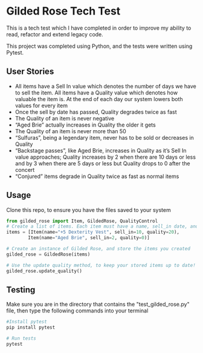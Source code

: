 # Gilded Rose Tech Test

This is a tech test which I have completed in order to improve my ability to read, refactor and extend legacy code. 

This project was completed using Python, and the tests were written using Pytest.

## User Stories

* All items have a Sell In value which denotes the number of days we have to sell the item. All items have a Quality value which denotes how valuable the item is. At the end of each day our system lowers both values for every item
* Once the sell by date has passed, Quality degrades twice as fast
* The Quality of an item is never negative
* “Aged Brie” actually increases in Quality the older it gets
* The Quality of an item is never more than 50
* “Sulfuras”, being a legendary item, never has to be sold or decreases in Quality
* “Backstage passes”, like Aged Brie, increases in Quality as it’s Sell In value approaches; Quality increases by 2 when there are 10 days or less and by 3 when there are 5 days or less but Quality drops to 0 after the concert
* “Conjured” items degrade in Quality twice as fast as normal items
## Usage
Clone this repo, to ensure you have the files saved to your system
```python
from gilded_rose import Item, GildedRose, QualityControl
# Create a list of items. Each item must have a name, sell_in date, and quality score
items = [Item(name="+5 Dexterity Vest", sell_in=10, quality=20),
        Item(name="Aged Brie", sell_in=2, quality=0)]

# Create an instance of Gilded Rose, and store the items you created
gilded_rose = GildedRose(items)

# Use the update quality method, to keep your stored items up to date!
gilded_rose.update_quality()
```
## Testing
Make sure you are in the directory that contains the "test_gilded_rose.py" file, then type the following commands into your terminal
```bash
#Install pytest
pip install pytest

# Run tests
pytest
```

